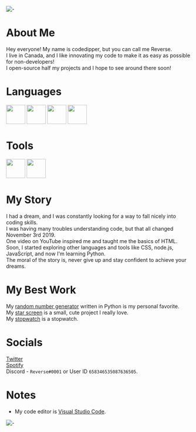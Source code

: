 ![-](https://i.imgur.com/iIFL3qi.png)
# About Me
Hey everyone! My name is codedipper, but you can call me Reverse.\
I live in Canada, and I like innovating my code to make it as easy as possible for non-developers!\
I open-source half my projects and I hope to see around there soon!
# Languages
<img src="https://i.imgur.com/ehqhCdH.png" style="align:left;" height="52px" width="52px"></img>
<img src="https://i.imgur.com/ETDToIj.png" style="align:left;" height="52px" width="52px"></img>
<img src="https://i.imgur.com/TwpFxWe.png" style="align:left;" height="52px" width="52px"></img>
<img src="https://i.imgur.com/igHVpUA.png" style="align:left;" height="52px" width="52px"></img>
# Tools
<img src="https://i.imgur.com/RBiJR9P.png" style="align:left;" height="52px" width="52px"></img>
<img src="https://i.imgur.com/rynx7KX.png" height="52px" width="52px"></img>
# My Story
I had a dream, and I was constantly looking for a way to fall nicely into coding skills.\
I was having many troubles understanding code, but that all changed November 3rd 2019.\
One video on YouTube inspired me and taught me the basics of HTML.\
Soon, I started exploring other languages and tools like CSS, node.js, JavaScript, and now I'm learning Python.\
The moral of the story is, never give up and stay confident to achieve your dreams.
# My Best Work
My [random number generator](https://github.com/codedipper/python-number-chooser) written in Python is my personal favorite.\
My [star screen](https://github.com/codedipper/stars) is a small, cute project I really love.\
My [stopwatch](https://github.com/codedipper/stopwatch) is a stopwatch.
# Socials
[Twitter](https://twitter.com/Gemma_The_Cat)\
[Spotify](https://open.spotify.com/user/re7masnzjevm9swfr7yfe27k4)\
Discord - `Reverse#0001` or User ID `658346535087636505`.
# Notes
- My code editor is [Visual Studio Code](https://code.visualstudio.com/).

![-](https://i.imgur.com/iIFL3qi.png)
